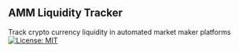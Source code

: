 ## AMM Liquidity Tracker

Track crypto currency liquidity in automated market maker platforms
[![License: MIT](https://img.shields.io/badge/License-MIT-yellow.svg)](https://opensource.org/licenses/MIT)

